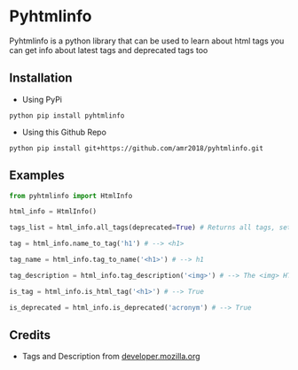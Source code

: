 # Pyhtmlinfo

Pyhtmlinfo is a python library that can be used to learn about html tags
you can get info about latest tags and deprecated tags too

## Installation

* Using PyPi
```
python pip install pyhtmlinfo
````

* Using this Github Repo
```
python pip install git+https://github.com/amr2018/pyhtmlinfo.git
````

## Examples

```python
from pyhtmlinfo import HtmlInfo

html_info = HtmlInfo()

tags_list = html_info.all_tags(deprecated=True) # Returns all tags, set deprecated False to return only working tags.

tag = html_info.name_to_tag('h1') # --> <h1>

tag_name = html_info.tag_to_name('<h1>') # --> h1

tag_description = html_info.tag_description('<img>') # --> The <img> HTML element embeds an image into the document.

is_tag = html_info.is_html_tag('<h1>') # --> True

is_deprecated = html_info.is_deprecated('acronym') # --> True
```

## Credits

* Tags and Description from [developer.mozilla.org](https://developer.mozilla.org/en-US/docs/Web/HTML/Element#main_root)
